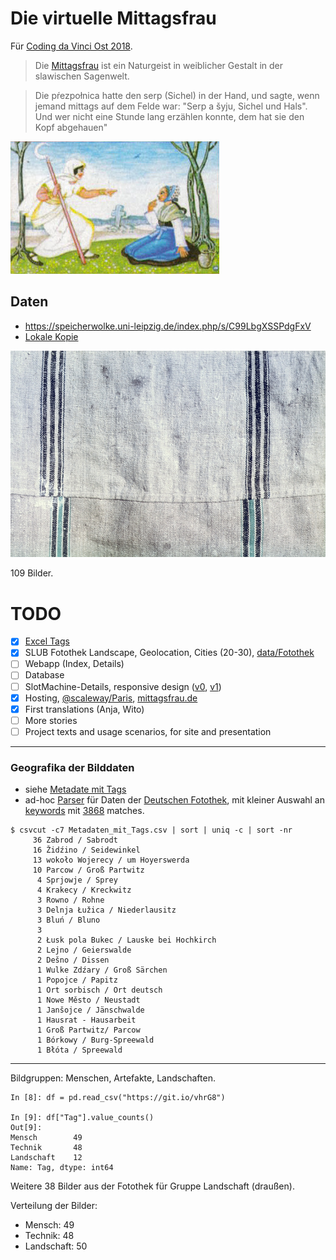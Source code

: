 # Die virtuelle Mittagsfrau

Für [Coding da Vinci Ost 2018](https://codingdavinci.de/events/ost/).

> Die [Mittagsfrau](https://de.wikipedia.org/wiki/Mittagsfrau) ist ein Naturgeist in weiblicher Gestalt in der slawischen Sagenwelt.

> Die pŕezpołnica hatte den serp (Sichel) in der Hand, und sagte, wenn jemand
> mittags auf dem Felde war: "Serp a šyju, Sichel und Hals". Und wer nicht eine
> Stunde lang erzählen konnte, dem hat sie den Kopf abgehauen"

![Lady Midday](images/Briefmarke_Sorbische_Sagen_-_Mittagsfrau_und_Nochtenerin_Crop.jpg)

## Daten

* https://speicherwolke.uni-leipzig.de/index.php/s/C99LbgXSSPdgFxV
* [Lokale Kopie](https://github.com/sophiamanns/virtuelle_mittagsfrau/tree/master/data)

![XXI 12_008](https://raw.githubusercontent.com/sophiamanns/virtuelle_mittagsfrau/master/data/DatenFlachs_Bilder/XXI%2012_008.jpg)

109 Bilder.


# TODO

* [x] [Excel Tags](https://github.com/sophiamanns/virtuelle_mittagsfrau/tree/master/data/Fotothek)
* [x] SLUB Fotothek Landscape, Geolocation, Cities (20-30), [data/Fotothek](https://github.com/sophiamanns/virtuelle_mittagsfrau/tree/master/data/Fotothek)
* [ ] Webapp (Index, Details)
* [ ] Database
* [ ] SlotMachine-Details, responsive design ([v0](https://i.imgur.com/JFnEcS3.gif"), [v1](https://i.imgur.com/hm5CSz8.mp4))
* [x] Hosting, [@scaleway/Paris](http://51.15.235.18), [mittagsfrau.de](http://mittagsfrau.de)
* [x] First translations (Anja, Wito)
* [ ] More stories
* [ ] Project texts and usage scenarios, for site and presentation

----

### Geografika der Bilddaten

* siehe [Metadate mit Tags](https://github.com/sophiamanns/virtuelle_mittagsfrau/blob/master/data/Metadaten_mit_Tags.csv)
* ad-hoc
  [Parser](https://github.com/sophiamanns/virtuelle_mittagsfrau/blob/master/fotothek.go)
für Daten der [Deutschen Fotothek](http://www.deutschefotothek.de/), mit
kleiner Auswahl an
[keywords](https://github.com/sophiamanns/virtuelle_mittagsfrau/blob/3a35b323078bdb62dccb0e42383527f113e9b78f/fotothek.go#L22-L36)
mit
[3868](https://raw.githubusercontent.com/sophiamanns/virtuelle_mittagsfrau/master/data/fotothek.jsonl)
matches.

```shell
$ csvcut -c7 Metadaten_mit_Tags.csv | sort | uniq -c | sort -nr
     36 Zabrod / Sabrodt
     16 Židźino / Seidewinkel
     13 wokoło Wojerecy / um Hoyerswerda
     10 Parcow / Groß Partwitz
      4 Sprjowje / Sprey
      4 Krakecy / Kreckwitz
      3 Rowno / Rohne
      3 Delnja Łužica / Niederlausitz
      3 Bluń / Bluno
      3
      2 Łusk pola Bukec / Lauske bei Hochkirch
      2 Lejno / Geierswalde
      2 Dešno / Dissen
      1 Wulke Zdźary / Groß Särchen
      1 Popojce / Papitz
      1 Ort sorbisch / Ort deutsch
      1 Nowe Město / Neustadt
      1 Janšojce / Jänschwalde
      1 Hausrat - Hausarbeit
      1 Groß Partwitz/ Parcow
      1 Bórkowy / Burg-Spreewald
      1 Błóta / Spreewald
```

----

Bildgruppen: Menschen, Artefakte, Landschaften.

```
In [8]: df = pd.read_csv("https://git.io/vhrG8")

In [9]: df["Tag"].value_counts()
Out[9]:
Mensch        49
Technik       48
Landschaft    12
Name: Tag, dtype: int64
```

Weitere 38 Bilder aus der Fotothek für Gruppe Landschaft (draußen).

Verteilung der Bilder:

* Mensch: 49
* Technik: 48
* Landschaft: 50

